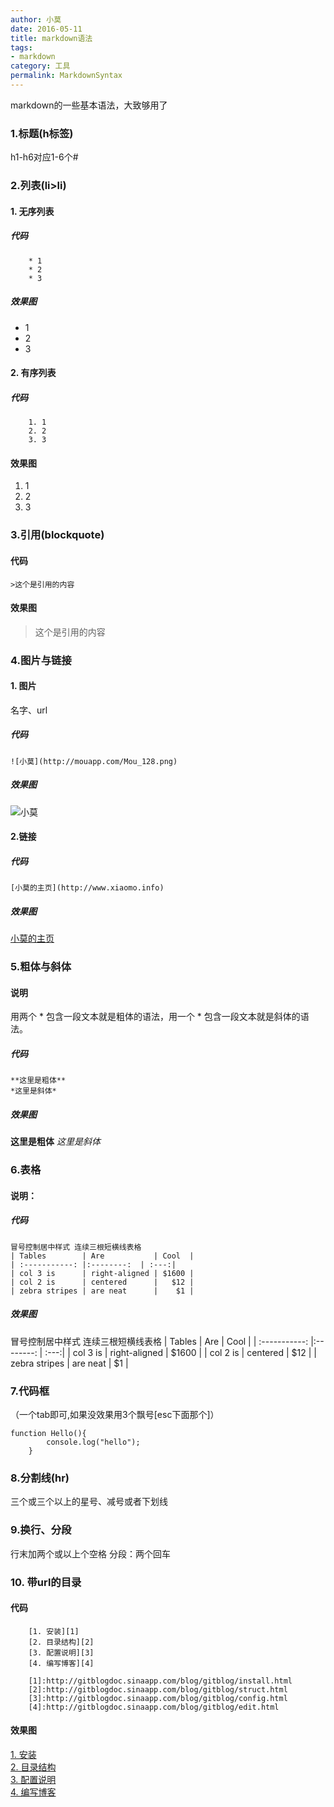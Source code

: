 ```yaml
---
author: 小莫
date: 2016-05-11
title: markdown语法
tags:
- markdown
category: 工具
permalink: MarkdownSyntax
---
```

markdown的一些基本语法，大致够用了
<!--more-->
### 1.标题(h标签)
h1-h6对应1-6个#

### 2.列表(li>li)
#### 1. 无序列表

##### 代码

```
    * 1
    * 2
    * 3
```

##### 效果图
* 1
* 2
* 3

#### 2. 有序列表

##### 代码

```
    1. 1
    2. 2
    3. 3
```

#### 效果图
1. 1
2. 2
3. 3

### 3.引用(blockquote)

#### 代码

```
>这个是引用的内容
```

#### 效果图
>这个是引用的内容

### 4.图片与链接
#### 1. 图片

名字、url

##### 代码

```
![小莫](http://mouapp.com/Mou_128.png)
```

##### 效果图
![小莫](http://mouapp.com/Mou_128.png)

#### 2.链接

##### 代码

```
[小莫的主页](http://www.xiaomo.info)
```

##### 效果图
[小莫的主页](http://www.xiaomo.info)

### 5.粗体与斜体
#### 说明
用两个 * 包含一段文本就是粗体的语法，用一个 * 包含一段文本就是斜体的语法。

##### 代码

```
**这里是粗体**
*这里是斜体*
```

##### 效果图
**这里是粗体**
*这里是斜体*

### 6.表格
#### 说明：

##### 代码

```
冒号控制居中样式 连续三根短横线表格
| Tables        | Are           | Cool  |
| :-----------: |:--------:  | :---:|
| col 3 is      | right-aligned | $1600 |
| col 2 is      | centered      |   $12 |
| zebra stripes | are neat      |    $1 |
```

##### 效果图
冒号控制居中样式 连续三根短横线表格
| Tables        | Are           | Cool  |
| :-----------: |:--------:  | :---:|
| col 3 is      | right-aligned | $1600 |
| col 2 is      | centered      |   $12 |
| zebra stripes | are neat      |    $1 |

### 7.代码框

（一个tab即可,如果没效果用3个飘号[esc下面那个]）

    function Hello(){
            console.log("hello");
        }


### 8.分割线(hr)  
三个或三个以上的星号、减号或者下划线

### 9.换行、分段  
行末加两个或以上个空格
分段：两个回车

### 10. 带url的目录

#### 代码


```
    [1. 安装][1]  
    [2. 目录结构][2]  
    [3. 配置说明][3]  
    [4. 编写博客][4]  

    [1]:http://gitblogdoc.sinaapp.com/blog/gitblog/install.html
    [2]:http://gitblogdoc.sinaapp.com/blog/gitblog/struct.html
    [3]:http://gitblogdoc.sinaapp.com/blog/gitblog/config.html
    [4]:http://gitblogdoc.sinaapp.com/blog/gitblog/edit.html
```

#### 效果图

[1. 安装][1]  
[2. 目录结构][2]  
[3. 配置说明][3]  
[4. 编写博客][4]  

[1]:http://gitblogdoc.sinaapp.com/blog/gitblog/install.html
[2]:http://gitblogdoc.sinaapp.com/blog/gitblog/struct.html
[3]:http://gitblogdoc.sinaapp.com/blog/gitblog/config.html
[4]:http://gitblogdoc.sinaapp.com/blog/gitblog/edit.html
